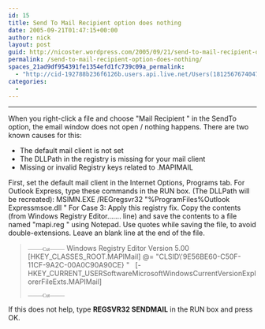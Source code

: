 ```yaml
---
id: 15
title: Send To Mail Recipient option does nothing
date: 2005-09-21T01:47:15+00:00
author: nick
layout: post
guid: http://nicoster.wordpress.com/2005/09/21/send-to-mail-recipient-option-does-nothing
permalink: /send-to-mail-recipient-option-does-nothing/
spaces_21ad9df954391fe1354efd1fc739c09a_permalink:
  - "http://cid-192788b236f6126b.users.api.live.net/Users(1812567674047566443)/Blogs('192788B236F6126B!102')/Entries('192788B236F6126B!174')?authkey=FlIl!wdwooA%24"
categories:
  - 
---
```

<div id="msgcns!192788B236F6126B!174" class="bvMsg">
<div>
<hr />
When you right-click a file and choose  "Mail Recipient " in the SendTo option, the email window does not open / nothing happens. There are two known causes for this:
<ul>
<li>
The default mail client is not set
<li>
The DLLPath in the registry is missing for your mail client
<li>
Missing or invalid Registry keys related to .MAPIMAIL
</li>
</ul>
First, set the default mail client in the Internet Options, Programs tab. For Outlook Express, type these commands in the RUN box. (The DLLPath will be recreated):
MSIMN.EXE /REGregsvr32  "%ProgramFiles%Outlook Expressmsoe.dll "
For Case 3: Apply this registry fix. Copy the contents (from Windows Registry Editor&#8230;&#8230;. line) and save the contents to a file named  "mapi.reg " using Notepad. Use quotes while saving the file, to avoid double-extensions. Leave an blank line at the end of the file.
<blockquote>
<p style="text-align:left;"><font face="Tahoma" size="1">&#8212;&#8212;&#8212;Cut&#8212;&#8212;&#8212;</font>
Windows Registry Editor Version 5.00
[HKEY_CLASSES_ROOT.MAPIMail]
@= "CLSID\'9E56BE60-C50F-11CF-9A2C-00A0C90A90CE&#125; "
 
[-HKEY_CURRENT_USERSoftwareMicrosoftWindowsCurrentVersionExplorerFileExts.MAPIMail]
 
<p style="text-align:left;"><font face="Tahoma" size="1">&#8212;&#8212;&#8212;Cut&#8212;&#8212;&#8212;</font>
</blockquote>
If this does not help, type <b>REGSVR32 SENDMAIL</b> in the RUN box and press OK.
</div>
</div>
